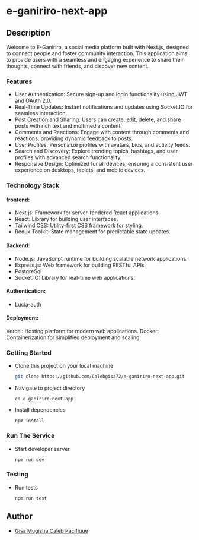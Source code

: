# e-ganiriro-next-app

## Description

Welcome to E-Ganiriro, a social media platform built with Next.js, designed to connect people and foster community interaction. This application aims to provide users with a seamless and engaging experience to share their thoughts, connect with friends, and discover new content.

### Features

- User Authentication: Secure sign-up and login functionality using JWT and OAuth 2.0.
- Real-Time Updates: Instant notifications and updates using Socket.IO for seamless interaction.
- Post Creation and Sharing: Users can create, edit, delete, and share posts with rich text and multimedia content.
- Comments and Reactions: Engage with content through comments and reactions, providing dynamic feedback to posts.
- User Profiles: Personalize profiles with avatars, bios, and activity feeds.
- Search and Discovery: Explore trending topics, hashtags, and user profiles with advanced search functionality.
- Responsive Design: Optimized for all devices, ensuring a consistent user experience on desktops, tablets, and mobile devices.

### Technology Stack

#### frontend:

- Next.js: Framework for server-rendered React applications.
- React: Library for building user interfaces.
- Tailwind CSS: Utility-first CSS framework for styling.
- Redux Toolkit: State management for predictable state updates.

#### Backend:

- Node.js: JavaScript runtime for building scalable network applications.
- Express.js: Web framework for building RESTful APIs.
- PostgreSql
- Socket.IO: Library for real-time web applications.

#### Authentication:

- Lucia-auth

#### Deployment:

Vercel: Hosting platform for modern web applications.
Docker: Containerization for simplified deployment and scaling.

### Getting Started

- Clone this project on your local machine

  ```bash
  git clone https://github.com/Calebgisa72/e-ganiriro-next-app.git

  ```

- Navigate to project directory
  ```
  cd e-ganiriro-next-app
  ```
- Install dependencies
  ```
  npm install
  ```

### Run The Service

- Start developer server
  ```
  npm run dev
  ```

### Testing

- Run tests
  ```
  npm run test
  ```

## Author

- [Gisa Mugisha Caleb Pacifique](https://github.com/Calebgisa72)
